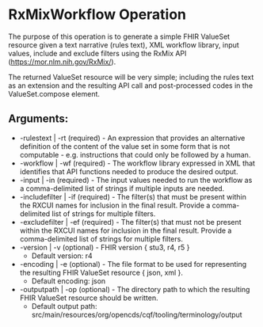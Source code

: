 # RxMixWorkflow Operation

The purpose of this operation is to generate a simple FHIR ValueSet resource given a text narrative (rules text), XML 
workflow library, input values, include and exclude filters using the RxMix API (https://mor.nlm.nih.gov/RxMix/).

The returned ValueSet resource will be very simple; including the rules text as an extension and the resulting API call 
and post-processed codes in the ValueSet.compose element.

## Arguments:
- -rulestext | -rt (required) - An expression that provides an alternative definition of the content of the value set in some form that is not computable - e.g. instructions that could only be followed by a human.
- -workflow | -wf (required) - The workflow library expressed in XML that identifies that API functions needed to produce the desired output.
- -input | -in (required) - The input values needed to run the workflow as a comma-delimited list of strings if multiple inputs are needed.
- -includefilter | -if (required) - The filter(s) that must be present within the RXCUI names for inclusion in the final result. Provide a comma-delimited list of strings for multiple filters.
- -excludefilter | -ef (required) - The filter(s) that must not be present within the RXCUI names for inclusion in the final result. Provide a comma-delimited list of strings for multiple filters.
- -version | -v (optional) - FHIR version { stu3, r4, r5 }
    - Default version: r4
- -encoding | -e (optional) - The file format to be used for representing the resulting FHIR ValueSet resource { json, xml }.
    - Default encoding: json
- -outputpath | -op (optional) - The directory path to which the resulting FHIR ValueSet resource should be written.
    - Default output path: src/main/resources/org/opencds/cqf/tooling/terminology/output